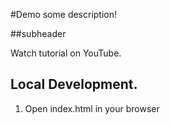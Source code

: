 #Demo
some description!


##subheader

Watch tutorial on YouTube.

## Local Development.

1. Open index.html in your browser
